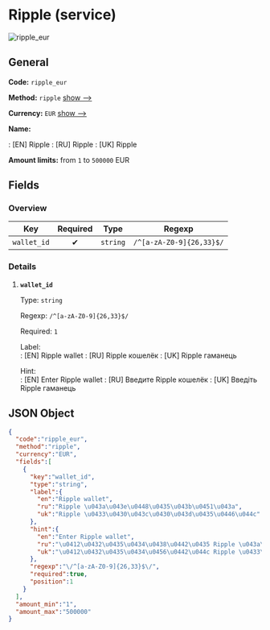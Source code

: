 
# Ripple (service) 
![ripple_eur](https://static.openfintech.io/payout_methods/ripple_eur/logo.svg?w=400&c=v0.59.26#w24)  

## General 
 
**Code:** `ripple_eur` 
 
**Method:** `ripple` [show -->](/payout-methods/ripple/) 
 
**Currency:** `EUR` [show -->](/currencies/EUR/) 
 
**Name:** 
 
:	[EN] Ripple 
:	[RU] Ripple 
:	[UK] Ripple 
 
**Amount limits:** from `1` to `500000` EUR 

## Fields 

### Overview 

|Key|Required|Type|Regexp| 
|:---:|:---:|:---:|:---:| 
|`wallet_id`|✔|`string`|`/^[a-zA-Z0-9]{26,33}$/`| 
 

### Details 
 
1. **`wallet_id`** 
 
	Type: `string` 
 
	Regexp: `/^[a-zA-Z0-9]{26,33}$/` 
 
	Required: `1` 
 
	Label:  
	: [EN] Ripple wallet 
	: [RU] Ripple кошелёк 
	: [UK] Ripple гаманець 
 
	Hint:  
	: [EN] Enter Ripple wallet 
	: [RU] Введите Ripple кошелёк 
	: [UK] Введіть Ripple гаманець 
 

## JSON Object 

```json
{
  "code":"ripple_eur",
  "method":"ripple",
  "currency":"EUR",
  "fields":[
    {
      "key":"wallet_id",
      "type":"string",
      "label":{
        "en":"Ripple wallet",
        "ru":"Ripple \u043a\u043e\u0448\u0435\u043b\u0451\u043a",
        "uk":"Ripple \u0433\u0430\u043c\u0430\u043d\u0435\u0446\u044c"
      },
      "hint":{
        "en":"Enter Ripple wallet",
        "ru":"\u0412\u0432\u0435\u0434\u0438\u0442\u0435 Ripple \u043a\u043e\u0448\u0435\u043b\u0451\u043a",
        "uk":"\u0412\u0432\u0435\u0434\u0456\u0442\u044c Ripple \u0433\u0430\u043c\u0430\u043d\u0435\u0446\u044c"
      },
      "regexp":"\/^[a-zA-Z0-9]{26,33}$\/",
      "required":true,
      "position":1
    }
  ],
  "amount_min":"1",
  "amount_max":"500000"
}
```  
